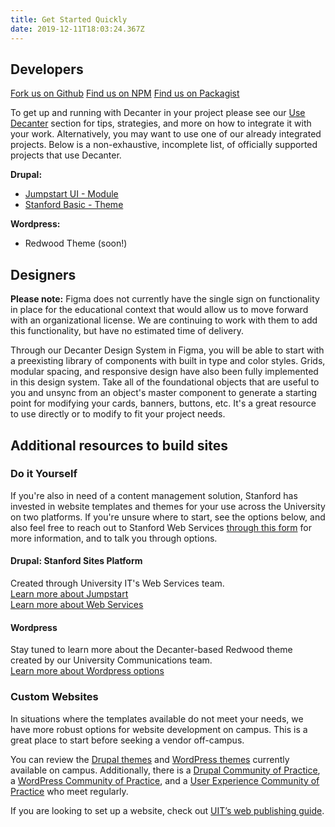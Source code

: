 ```yaml
---
title: Get Started Quickly
date: 2019-12-11T18:03:24.367Z
---
```

## Developers

<a href="https://github.com/SU-SWS/decanter" class="su-button">Fork us on Github</a>
<a href="https://www.npmjs.com/package/decanter" class="su-button">Find us on NPM</a>
<a href="https://packagist.org/packages/su-sws/decanter" class="su-button">Find us on Packagist</a>

To get up and running with Decanter in your project please see our [Use Decanter](/page/use-decanter-as-a-developer-installation/) section for tips, strategies, and more on how to integrate it with your work. Alternatively, you may want to use one of our already integrated projects. Below is a non-exhaustive, incomplete list, of officially supported projects that use Decanter.  

**Drupal:** 

* [Jumpstart UI - Module](https://github.com/SU-SWS/jumpstart_ui)
* [Stanford Basic - Theme](https://github.com/SU-SWS/stanford_basic)

**Wordpress:**

* Redwood Theme (soon!)

## Designers

<p class="su-alert"><strong>Please note:</strong> Figma does not currently have the single sign on functionality in place for the educational context that would allow us to move forward with an organizational license. We are continuing to work with them to add this functionality, but have no estimated time of delivery.</p> 

Through our Decanter Design System in Figma, you will be able to start with a preexisting library of components with built in type and color styles. Grids, modular spacing, and responsive design have also been fully implemented in this design system. Take all of the foundational objects that are useful to you and unsync from an object's master component to generate a starting point for modifying your cards, banners, buttons, etc. It's a great resource to use directly or to modify to fit your project needs. 

## Additional resources to build sites

### Do it Yourself

If you're also in need of a content management solution, Stanford has invested in website templates and themes for your use across the University on two platforms. If you're unsure where to start, see the options below, and also feel free to reach out to Stanford Web Services [through this form](https://docs.google.com/forms/u/1/d/e/1FAIpQLSdZ8N06DW8LOKdGlcCfUIF8q8rQILh4A697qR5SoZ6-eWfG7g/viewform) for more information, and to talk you through options. 

#### Drupal: Stanford Sites Platform

Created through University IT's Web Services team. \
[Learn more about Jumpstart](https://sites.stanford.edu/)\
[Learn more about Web Services](https://uit.stanford.edu/sws)

#### Wordpress

Stay tuned to learn more about the Decanter-based Redwood theme created by our University Communications team. \
[Learn more about Wordpress options](https://identity.stanford.edu/web-mobile.html)

### Custom Websites

In situations where the templates available do not meet your needs, we have more robust options for website development on campus. This is a great place to start before seeking a vendor off-campus.

You can review the [Drupal themes](https://drupalthemes.stanford.edu/) and [WordPress themes](http://wordpressthemes.stanford.edu/) currently available on campus. Additionally, there is a [Drupal Community of Practice](https://opensource.stanford.edu/drupallers-cop), a [WordPress Community of Practice](http://wpcop.stanford.edu/), and a [User Experience Community of Practice](https://ux.stanford.edu/) who meet regularly.

If you are looking to set up a website, check out [UIT’s web publishing guide](https://uit.stanford.edu/guide/website).
